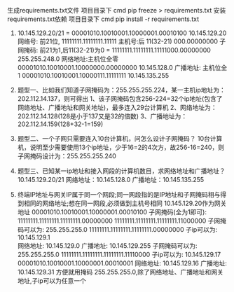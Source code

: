 生成requirements.txt文件
项目目录下  cmd 
pip freeze > requirements.txt
安装requirements.txt依赖
项目目录下  cmd 
pip install -r requirements.txt

1. 10.145.129.20/21  =                00001010.10010001.10000001.00010100   10.145.129.20
    网络号: 前21位,                    11111111.11111111.11111
    主机号:后 11(32-21)                                       000.00000000
    子网掩码: 前21为1,后11(32-21)为0 = 11111111.11111111.11111000.00000000   255.255.248.0
    网络地址:主机位全零                 00001010.10010001.10000000.00000000  10.145.128.0
    广播地址: 主机位全1                 00001010.10010001.10000111.11111111  10.145.135.255

2. 题型一、比如我们知道子网掩码为：255.255.255.224，某一主机ip地址为：202.112.14.137，则可得出
	1、该子网掩码包含256-224=32个ip地址(包含了网络地址、广播地址和网关地址)，最多连入29台计算机
	2、网络地址为：202.112.14.128(128是小于137又是32的倍数)
	3、广播地址为：202.112.14.159(128+32-1=159)
	
3. 题型二、一个子网只需要连入10台计算机，问怎么设计子网掩码？
	10台计算机，说明至少需要使用13个ip地址，少于16=2的4次方，故256-16=240，则子网掩码设计为：255.255.255.240
	
4. 题型三、已知某一ip地址和接入网段的计算机数目，求网络地址和广播地址？
	10.145.129.20/21
	网络地址：10.145.128.0
	广播地址：10.145.135.255
	
5. 终端IP地址与网关IP属于同一个网段;同一网段指的是IP地址和子网掩码相与得到相同的网络地址;想在同一网段,必须做到主机号相同
	10.145.129.20作为网关地址  00001010.10010001.10000001.00010100
	子网掩码(全为1即可):       11111111.11111111.11111111.00000000
							   11111111.11111111.11111111.11000000
	子网掩码可以为: 255.255.255.0  11111111.11111111.11111111.00000000
		子ip可以为:  10.145.129.1  
		网络地址: 10.145.129.0
		广播地址: 10.145.129.255
	子网掩码可以为: 255.255.255.0  11111111.11111111.11111111.11110000
		子ip可以为:  10.145.129.17 00001010.10010001.10000001.00010001
		网络地址: 10.145.129.16
		广播地址: 10.145.129.31
	方便就用掩码 255.255.255.0,除了网络地址、广播地址和网关地址,子ip可以为任意一个
